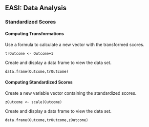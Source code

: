 
## EASI: Data Analysis

### Standardized Scores

#### Computing Transformations

Use a formula to calculate a new vector with the transformed scores. 

```{r}
trOutcome <- Outcome+1
```

Create and display a data frame to view the data set.

```{r}
data.frame(Outcome,trOutcome)
```

#### Computing Standardized Scores

Create a new variable vector containing the standardized scores.

```{r}
zOutcome <- scale(Outcome)
```

Create and display a data frame to view the data set.

```{r}
data.frame(Outcome,trOutcome,zOutcome)
```
